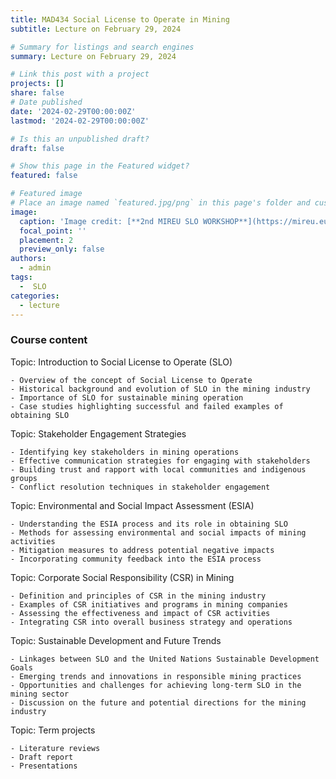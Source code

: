 ```yaml
---
title: MAD434 Social License to Operate in Mining 
subtitle: Lecture on February 29, 2024

# Summary for listings and search engines
summary: Lecture on February 29, 2024

# Link this post with a project
projects: []
share: false
# Date published
date: '2024-02-29T00:00:00Z'
lastmod: '2024-02-29T00:00:00Z'

# Is this an unpublished draft?
draft: false

# Show this page in the Featured widget?
featured: false

# Featured image
# Place an image named `featured.jpg/png` in this page's folder and customize its options here.
image:
  caption: 'Image credit: [**2nd MIREU SLO WORKSHOP**](https://mireu.eu/news/2nd-mireu-slo-workshop)'
  focal_point: ''
  placement: 2
  preview_only: false
authors:
  - admin
tags:
  -  SLO
categories:
  - lecture
---
```


### Course content

Topic: Introduction to Social License to Operate (SLO)

    - Overview of the concept of Social License to Operate
    - Historical background and evolution of SLO in the mining industry
    - Importance of SLO for sustainable mining operation
    - Case studies highlighting successful and failed examples of obtaining SLO

Topic: Stakeholder Engagement Strategies

    - Identifying key stakeholders in mining operations
    - Effective communication strategies for engaging with stakeholders
    - Building trust and rapport with local communities and indigenous groups
    - Conflict resolution techniques in stakeholder engagement

Topic: Environmental and Social Impact Assessment (ESIA)

    - Understanding the ESIA process and its role in obtaining SLO
    - Methods for assessing environmental and social impacts of mining activities
    - Mitigation measures to address potential negative impacts
    - Incorporating community feedback into the ESIA process

Topic: Corporate Social Responsibility (CSR) in Mining

    - Definition and principles of CSR in the mining industry
    - Examples of CSR initiatives and programs in mining companies
    - Assessing the effectiveness and impact of CSR activities
    - Integrating CSR into overall business strategy and operations

Topic: Sustainable Development and Future Trends

    - Linkages between SLO and the United Nations Sustainable Development Goals
    - Emerging trends and innovations in responsible mining practices
    - Opportunities and challenges for achieving long-term SLO in the mining sector
    - Discussion on the future and potential directions for the mining industry

Topic: Term projects

    - Literature reviews
    - Draft report
    - Presentations
